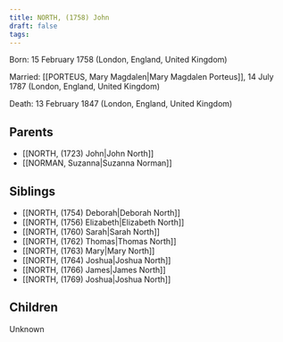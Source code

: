 ```yaml
---
title: NORTH, (1758) John
draft: false
tags:
---
```

Born: 15 February 1758 (London, England, United Kingdom)

Married: [[PORTEUS, Mary Magdalen|Mary Magdalen Porteus]], 14 July 1787 (London, England, United Kingdom)

Death: 13 February 1847 (London, England, United Kingdom)

## Parents
- [[NORTH, (1723) John|John North]]
- [[NORMAN, Suzanna|Suzanna Norman]]

## Siblings
- [[NORTH, (1754) Deborah|Deborah North]]
- [[NORTH, (1756) Elizabeth|Elizabeth North]]
- [[NORTH, (1760) Sarah|Sarah North]]
- [[NORTH, (1762) Thomas|Thomas North]]
- [[NORTH, (1763) Mary|Mary North]]
- [[NORTH, (1764) Joshua|Joshua North]]
- [[NORTH, (1766) James|James North]]
- [[NORTH, (1769) Joshua|Joshua North]]

## Children
Unknown